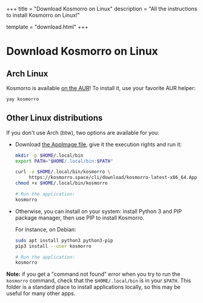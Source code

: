 +++
title = "Download Kosmorro on Linux"
description = "All the instructions to install Kosmorro on Linux!"

template = "download.html"
+++

# Download Kosmorro on Linux

## Arch Linux

Kosmorro is available [on the AUR](https://aur.archlinux.org/packages/kosmorro)! To install it, use your favorite AUR helper:

```bash
yay kosmorro
```

## Other Linux distributions

If you don't use Arch (btw), two options are available for you:

- Download [the AppImage file](/cli/download/kosmorro-latest-x86_64.AppImage), give it the execution rights and run it:
  ```bash
  mkdir -p $HOME/.local/bin
  export PATH="$HOME/.local/bin:$PATH"

  curl -o $HOME/.local/bin/kosmorro \
       https://kosmorro.space/cli/download/kosmorro-latest-x86_64.AppImage
  chmod +x $HOME/.local/bin/kosmorro
  
  # Run the application:
  kosmorro
  ```

- Otherwise, you can install on your system: install Python 3 and PIP package manager, then use PIP to install Kosmorro.

  For instance, on Debian:

  ```bash
  sudo apt install python3 python3-pip
  pip3 install --user kosmorro

  # Run the application:
  kosmorro
  ```

**Note:** if you get a "command not found" error when you try to run the `kosmorro` command, check that the `$HOME/.local/bin` is in your `$PATH`. This folder is a standard place to install applications locally, so this may be useful for many other apps.